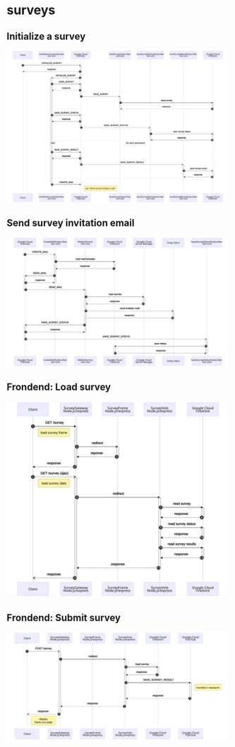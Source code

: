 # surveys

## Initialize a survey
![sequence diagram](doc/initialize-survey.svg)

## Send survey invitation email
![sequence diagram](doc/survey-invitation-mail.svg)

## Frondend: Load survey
![sequence diagram](doc/frontend-load-survey.svg)

## Frondend: Submit survey
![sequence diagram](doc/frontend-submit-survey.svg)

